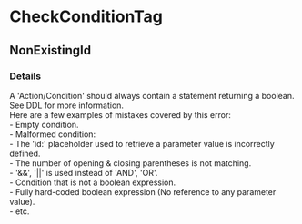 ﻿---  
uid: Validator_6_4_2  
---

# CheckConditionTag

## NonExistingId

### Details

A 'Action\/Condition' should always contain a statement returning a boolean.  
See DDL for more information.  
Here are a few examples of mistakes covered by this error:  
\- Empty condition.  
\- Malformed condition:  
  \- The 'id:' placeholder used to retrieve a parameter value is incorrectly defined.  
  \- The number of opening & closing parentheses is not matching.  
  \- '&&', '\|\|' is used instead of 'AND', 'OR'.  
\- Condition that is not a boolean expression.  
\- Fully hard\-coded boolean expression (No reference to any parameter value).  
\- etc.
